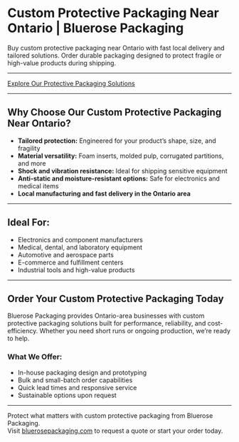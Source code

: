 # Custom Protective Packaging Near Ontario | Bluerose Packaging

Buy custom protective packaging near Ontario with fast local delivery and tailored solutions. Order durable packaging designed to protect fragile or high-value products during shipping.

---

[Explore Our Protective Packaging Solutions](https://www.bluerosepackaging.com/product-category/custom-products/custom-protective-packaging/)

---

## Why Choose Our Custom Protective Packaging Near Ontario?

- **Tailored protection:** Engineered for your product’s shape, size, and fragility  
- **Material versatility:** Foam inserts, molded pulp, corrugated partitions, and more  
- **Shock and vibration resistance:** Ideal for shipping sensitive equipment  
- **Anti-static and moisture-resistant options:** Safe for electronics and medical items  
- **Local manufacturing and fast delivery in the Ontario area**

---

## Ideal For:

- Electronics and component manufacturers  
- Medical, dental, and laboratory equipment  
- Automotive and aerospace parts  
- E-commerce and fulfillment centers  
- Industrial tools and high-value products  

---

## Order Your Custom Protective Packaging Today

Bluerose Packaging provides Ontario-area businesses with custom protective packaging solutions built for performance, reliability, and cost-efficiency. Whether you need short runs or ongoing production, we’re ready to help.

### What We Offer:

- In-house packaging design and prototyping  
- Bulk and small-batch order capabilities  
- Quick lead times and responsive service  
- Sustainable options upon request  

---

Protect what matters with custom protective packaging from Bluerose Packaging.  
Visit [bluerosepackaging.com](https://www.bluerosepackaging.com) to request a quote or start your order today.

